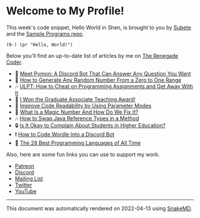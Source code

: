 # Welcome to My Profile!

This week's code snippet, Hello World in Shen, is brought to you by [Subete](https://subete.jeremygrifski.com/en/latest/) and the [Sample Programs repo](https://sampleprograms.io/).

```Shen
(0-) (pr "Hello, World!")
```

Below you'll find an up-to-date list of articles by me on [The Renegade Coder](https://therenegadecoder.com).

- :door: [Meet Pymon: A Discord Bot That Can Answer Any Question You Want](https://therenegadecoder.com/teach/meet-pymon-a-discord-bot-that-can-answer-any-question-you-want/)
- :fu: [How to Generate Any Random Number From a Zero to One Range](https://therenegadecoder.com/code/how-to-generate-any-random-number-from-a-zero-to-one-range/)
- :notes: [ULPT: How to Cheat on Programming Assignments and Get Away With It](https://therenegadecoder.com/teach/ulpt-how-to-cheat-on-programming-assignments-and-get-away-with-it/)
- :fu: [I Won the Graduate Associate Teaching Award!](https://therenegadecoder.com/teach/i-won-the-graduate-associate-teaching-award/)
- :dango: [Improve Code Readability by Using Parameter Modes](https://therenegadecoder.com/code/improve-code-readability-by-using-parameter-modes/)
- :tea: [What Is a Magic Number And How Do We Fix It?](https://therenegadecoder.com/code/what-is-a-magic-number-and-how-do-we-fix-it/)
- :notes: [How to Swap Java Reference Types in a Method](https://therenegadecoder.com/code/how-to-swap-java-reference-types-in-a-method/)
- :lock: [Is It Okay to Complain About Students in Higher Education?](https://therenegadecoder.com/teach/is-it-okay-to-complain-about-students-in-higher-education/)
- :exclamation: [How to Code Wordle Into a Discord Bot](https://therenegadecoder.com/code/how-to-code-wordle-into-a-discord-bot/)
- :milky_way: [The 28 Best Programming Languages of All Time](https://therenegadecoder.com/code/the-28-best-programming-languages-of-all-time/)

Also, here are some fun links you can use to support my work.

- [Patreon](https://www.patreon.com/TheRenegadeCoder)
- [Discord](https://discord.gg/Jhmtj7Z)
- [Mailing List](https://therenegadecoder.com/about/newsletter)
- [Twitter](https://twitter.com/RenegadeCoder94)
- [YouTube](https://www.youtube.com/channel/UCpyoVwOqYRlSAEUPEn7P9hw)

---

This document was automatically rendered on 2022-04-13 using [SnakeMD](https://snakemd.therenegadecoder.com).